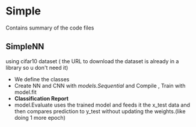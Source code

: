 # Simple
Contains summary of the code files 

## SimpleNN
using cifar10 dataset ( the URL to download the dataset is already in a library so u don't need it)
- We define the classes
- Create NN and CNN with *models.Sequential* and Compile , Train with model.fit
- **Classification Report**
- model.Evaluate uses the trained model and feeds it the x_test data and then compares prediction to y_test without updating the weights.(like doing 1 more epoch)
  
